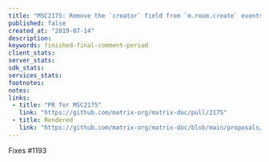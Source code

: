 ```yaml
---
title: "MSC2175: Remove the `creator` field from `m.room.create` events"
published: false
created_at: "2019-07-14"
description:
keywords: finished-final-comment-period
client_stats:
server_stats:
sdk_stats:
services_stats:
footnotes:
notes:
links:
 - title: "PR for MSC2175"
   link: "https://github.com/matrix-org/matrix-doc/pull/2175"
 - title: Rendered
   link: "https://github.com/matrix-org/matrix-doc/blob/main/proposals/2175-remove-creator-field.md"
---
```


Fixes #1193
